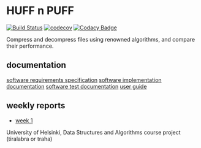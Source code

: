 # HUFF n PUFF

[![Build Status](https://travis-ci.com/nigoshh/huff-n-puff.svg?branch=master)](https://travis-ci.com/nigoshh/huff-n-puff)
[![codecov](https://codecov.io/gh/nigoshh/huff-n-puff/branch/master/graph/badge.svg)](https://codecov.io/gh/nigoshh/huff-n-puff)
[![Codacy Badge](https://api.codacy.com/project/badge/Grade/472a16229fa7486084ce7e28fd6ba576)](https://www.codacy.com/app/nigoshh/huff-n-puff?utm_source=github.com&amp;utm_medium=referral&amp;utm_content=nigoshh/huff-n-puff&amp;utm_campaign=Badge_Grade)

Compress and decompress files using renowned algorithms, and compare their performance.

## documentation

[software requirements specification](https://github.com/nigoshh/huff-n-puff/blob/master/documentation/software_requirements_specification.md)
[software implementation documentation](https://github.com/nigoshh/huff-n-puff/blob/master/documentation/software_implementation_documentation.md)
[software test documentation](https://github.com/nigoshh/huff-n-puff/blob/master/documentation/software_test_documentation.md)
[user guide](https://github.com/nigoshh/huff-n-puff/blob/master/documentation/user_guide.md)

## weekly reports

  - [week 1]()

University of Helsinki, Data Structures and Algorithms course project (tiralabra or traha)
